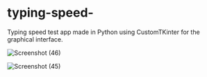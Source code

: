 # typing-speed-
Typing speed test app made in Python using CustomTKinter for the graphical interface.

![Screenshot (46)](https://user-images.githubusercontent.com/68373594/222913539-88d8c0d1-08c0-4c86-92aa-1cdbe44a9b88.png)

![Screenshot (45)](https://user-images.githubusercontent.com/68373594/222913540-af70c17d-612e-4166-9d2f-b4b15a88bef5.png)

